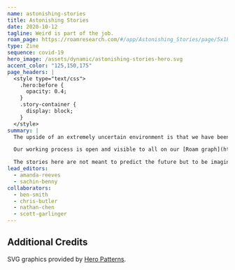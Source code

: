 ```yaml
---
name: astonishing-stories
title: Astonishing Stories
date: 2020-10-12
tagline: Weird is part of the job.
roam_page: https://roamresearch.com/#/app/Astonishing_Stories/page/5x1kRx_Fx
type: Zine
sequence: covid-19
hero_image: /assets/dynamic/astonishing-stories-hero.svg
accent_color: "125,150,175"
page_headers: |
  <style type="text/css">
    .hero:before {
      opacity: 0.4;
    }
    .story-container {
      display: block;
    }
  </style>
summary: |
  The upside of an extremely uncertain environment is that we have been free to purely indulge in speculation about the future. The result is _Astonishing Stories_, an anthology of short speculative fiction developed from the networked thoughts of over 30 indie consultants. 

  Our working process is open and visible to all on our [Roam graph](https://roamresearch.com/#/app/Astonishing_Stories/graph). The future fragments were developed by Indie consultants from different industries and experience levels through playing sessions of [_The Thing From The Future_](https://situationlab.org/project/the-thing-from-the-future/). The fragments provided a jumping off point for authors of short speculative fiction and can be used by anyone to develop stories of their own or speculate on the post-COVID world.

  The stories here are not meant to predict the future but to be imagination extenders for entrepreneurs and consultants navigating a post-COVID landscape.
lead_editors:
  - amanda-reeves
  - sachin-benny
collaborators:
  - ben-smith
  - chris-butler
  - nathan-chen
  - scott-garlinger
---
```


## Additional Credits

SVG graphics provided by [Hero Patterns](https://www.heropatterns.com/).
